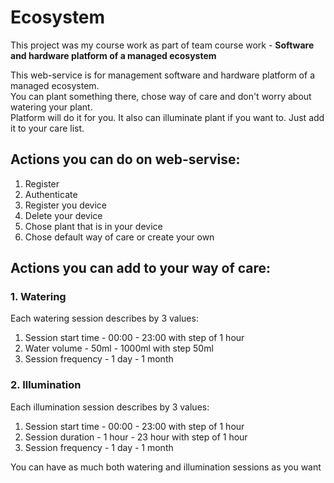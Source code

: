 # Ecosystem  

This project was my course work as part of team course work - **Software and hardware platform of a managed ecosystem**

This web-service is for management software and hardware platform of a managed ecosystem.  
You can plant something there, chose way of care and don't worry about watering your plant.  
Platform will do it for you. It also can illuminate plant if you want to. Just add it to your care list.  

## Actions you can do on web-servise:
1. Register
2. Authenticate
3. Register you device
4. Delete your device
5. Chose plant that is in your device
6. Chose default way of care or create your own
  

## Actions you can add to your way of care:
### 1. Watering  
Each watering session describes by 3 values:  
1. Session start time - 00:00 - 23:00 with step of 1 hour               
2. Water volume - 50ml - 1000ml with step 50ml
3. Session frequency - 1 day - 1 month

### 2. Illumination  
Each illumination session describes by 3 values:  
1. Session start time - 00:00 - 23:00 with step of 1 hour
2. Session duration - 1 hour - 23 hour with step of 1 hour
3. Session frequency - 1 day - 1 month

You can have as much both watering and illumination sessions as you want
